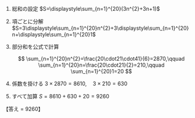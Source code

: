 1. 総和の設定
   $S=\displaystyle\sum_{n=1}^{20}(3n^{2}+3n+1)$

2. 項ごとに分解
   $S=3\displaystyle\sum_{n=1}^{20}n^{2}+3\displaystyle\sum_{n=1}^{20}n+\displaystyle\sum_{n=1}^{20}1$

3. 部分和を公式で計算

   $$
   \sum_{n=1}^{20}n^{2}=\frac{20\cdot21\cdot41}{6}=2870,\qquad
   \sum_{n=1}^{20}n=\frac{20\cdot21}{2}=210,\qquad
   \sum_{n=1}^{20}1=20
   $$

4. 係数を掛ける
   $3\times2870=8610,\quad 3\times210=630$

5. すべて加算
   $S=8610+630+20=9260$

【答え = 9260】
